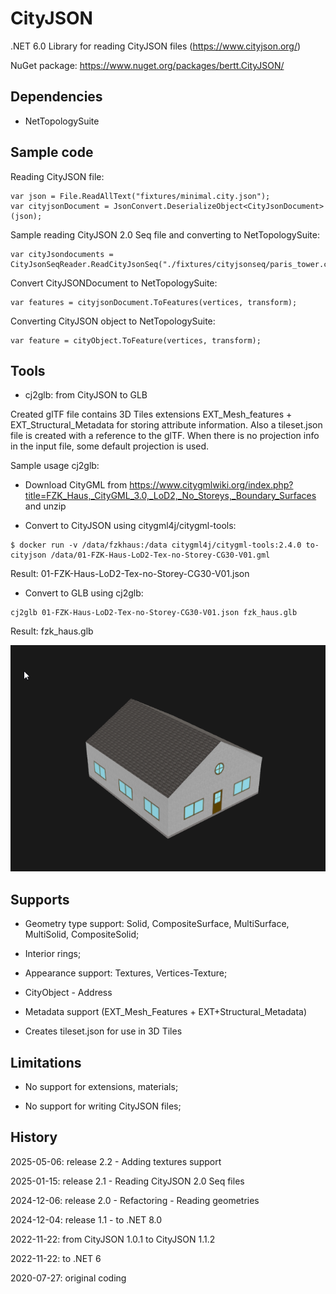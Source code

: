 # CityJSON

.NET 6.0 Library for reading CityJSON files (https://www.cityjson.org/)

NuGet package: https://www.nuget.org/packages/bertt.CityJSON/

## Dependencies

- NetTopologySuite

## Sample code

Reading CityJSON file:

```
var json = File.ReadAllText("fixtures/minimal.city.json");
var cityjsonDocument = JsonConvert.DeserializeObject<CityJsonDocument>(json);
```

Sample reading CityJSON 2.0 Seq file and converting to NetTopologySuite:

```
var cityJsondocuments = CityJsonSeqReader.ReadCityJsonSeq("./fixtures/cityjsonseq/paris_tower.city.jsonl");
```

Convert CityJSONDocument to NetTopologySuite:

```
var features = cityjsonDocument.ToFeatures(vertices, transform);
```

Converting CityJSON object to NetTopologySuite:

```
var feature = cityObject.ToFeature(vertices, transform);
```

## Tools

- cj2glb: from CityJSON to GLB

Created glTF file contains 3D Tiles extensions EXT_Mesh_features + EXT_Structural_Metadata for storing attribute information. Also a tileset.json
file is created with a reference to the glTF. When there is no projection info in the input file, some default projection is used.

Sample usage cj2glb:

- Download CityGML from https://www.citygmlwiki.org/index.php?title=FZK_Haus,_CityGML_3.0,_LoD2,_No_Storeys,_Boundary_Surfaces
and unzip

- Convert to CityJSON using citygml4j/citygml-tools:

```
$ docker run -v /data/fzkhaus:/data citygml4j/citygml-tools:2.4.0 to-cityjson /data/01-FZK-Haus-LoD2-Tex-no-Storey-CG30-V01.gml 
```

Result: 01-FZK-Haus-LoD2-Tex-no-Storey-CG30-V01.json

- Convert to GLB using cj2glb:

```
cj2glb 01-FZK-Haus-LoD2-Tex-no-Storey-CG30-V01.json fzk_haus.glb
```

Result: fzk_haus.glb

![fzkhaus.png](fzkhaus.png)

## Supports

- Geometry type support: Solid, CompositeSurface, MultiSurface, MultiSolid, CompositeSolid;

- Interior rings;

- Appearance support: Textures, Vertices-Texture; 

- CityObject - Address 

- Metadata support (EXT_Mesh_Features + EXT+Structural_Metadata)

- Creates tileset.json for use in 3D Tiles

## Limitations

- No support for extensions, materials;

- No support for writing CityJSON files;

## History

2025-05-06: release 2.2 - Adding textures support

2025-01-15: release 2.1 - Reading CityJSON 2.0 Seq files

2024-12-06: release 2.0 - Refactoring - Reading geometries

2024-12-04: release 1.1 - to .NET 8.0

2022-11-22: from CityJSON 1.0.1 to CityJSON 1.1.2

2022-11-22: to .NET 6

2020-07-27: original coding
